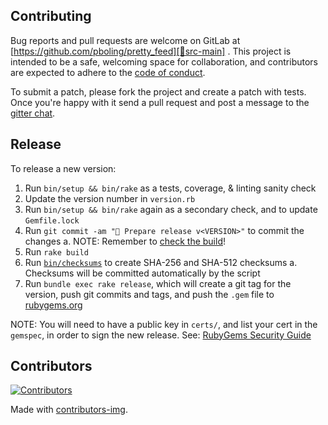 ## Contributing

Bug reports and pull requests are welcome on GitLab at [https://github.com/pboling/pretty_feed][🚎src-main]
. This project is intended to be a safe, welcoming space for collaboration, and contributors are expected to adhere to
the [code of conduct][🤝conduct].

To submit a patch, please fork the project and create a patch with tests. Once you're happy with it send a pull request
and post a message to the [gitter chat][🏘chat].

## Release

To release a new version:

1. Run `bin/setup && bin/rake` as a tests, coverage, & linting sanity check
2. Update the version number in `version.rb`
3. Run `bin/setup && bin/rake` again as a secondary check, and to update `Gemfile.lock`
4. Run `git commit -am "🔖 Prepare release v<VERSION>"` to commit the changes
   a. NOTE: Remember to [check the build][🧪build]!
5. Run `rake build`
6. Run [`bin/checksums`](https://github.com/rubygems/guides/pull/325) to create SHA-256 and SHA-512 checksums
   a. Checksums will be committed automatically by the script
7. Run `bundle exec rake release`, which will create a git tag for the version, push git commits and tags, and push the `.gem` file to [rubygems.org][💎rubygems]

NOTE: You will need to have a public key in `certs/`, and list your cert in the
`gemspec`, in order to sign the new release.
See: [RubyGems Security Guide][🔒️rubygems-security-guide]

## Contributors

[![Contributors](https://contrib.rocks/image?repo=pboling/pretty_feed)][🖐contributors]

Made with [contributors-img][🖐contrib-rocks].

[🧪build]: https://github.com/pboling/require_bench/actions
[🏘chat]: https://matrix.to/#/%23pboling_pretty_feed:gitter.im
[🤝conduct]: https://github.com/pboling/pretty_feed/blob/main/CODE_OF_CONDUCT.md
[🖐contrib-rocks]: https://contrib.rocks
[🖐contributors]: https://github.com/pboling/pretty_feed/graphs/contributors
[💎rubygems]: https://rubygems.org
[🔒️rubygems-security-guide]: https://guides.rubygems.org/security/#building-gems
[🚎src-main]: https://github.com/pboling/pretty_feed
